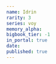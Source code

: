 ```yaml
---
name: Idrin
rarity: 3
series: voy
memory_alpha:
bigbook_tier: -1
in_portal: true
date:
published: true
---
```



